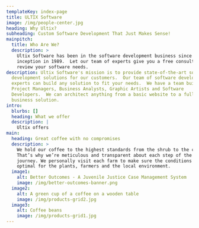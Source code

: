 ```yaml
---
templateKey: index-page
title: ULTIX Software
image: /img/people-center.jpg
heading: Why Ultix?
subheading: Custom Software Development That Just Makes Sense!
mainpitch:
  title: Who Are We?
  description: >
    Ultix Software has been in the software development business since our
    inception in 1989.  Let our team of experts give you a free consultation to
    review your software needs.
description: Ultix Software's mission is to provide state-of-the-art software
  development solutions for our customers.  Our team of software development
  experts can build any solution to fit your needs.  We have a team built with
  Project Managers, Business Analysts, Graphic Artists and Software
  Developers.  We can architect anything from a basic website to a full custom
  business solution.
intro:
  blurbs: []
  heading: What we offer
  description: |
    Ultix offers
main:
  heading: Great coffee with no compromises
  description: >
    We hold our coffee to the highest standards from the shrub to the cup.
    That’s why we’re meticulous and transparent about each step of the coffee’s
    journey. We personally visit each farm to make sure the conditions are
    optimal for the plants, farmers and the local environment.
  image1:
    alt: Better Outcomes - A Juvenile Justice Case Management System
    image: /img/better-outcomes-banner.png
  image2:
    alt: A green cup of a coffee on a wooden table
    image: /img/products-grid2.jpg
  image3:
    alt: Coffee beans
    image: /img/products-grid1.jpg
---
```

